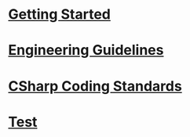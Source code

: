 ﻿# [Getting Started](docfx_getting_started.md)
# [Engineering Guidelines](engineering_guidelines.md)
# [CSharp Coding Standards](csharp_coding_standards.md)
# [Test](test.md)